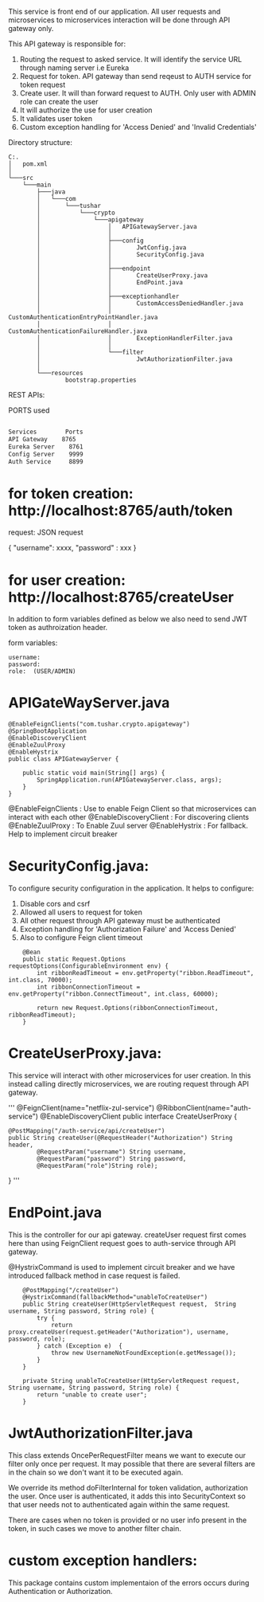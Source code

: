 This service is front end of our application. All user requests and microservices to microservices interaction will be
done through API gateway only.

This API gateway is responsible for:

1) Routing the request to asked service. It will identify the service URL through naming server i.e Eureka
2) Request for token. API gateway than send reqeust to AUTH service for token request
3) Create user. It will than forward request to AUTH. Only user with ADMIN role can create the user
4) It will authorize the use for user creation
5) It validates user token
6) Custom exception handling for 'Access Denied' and 'Invalid Credentials'

Directory structure:

```
C:.
│   pom.xml
│
└───src
    └───main
        ├───java
        │   └───com
        │       └───tushar
        │           └───crypto
        │               └───apigateway
        │                   │   APIGatewayServer.java
        │                   │
        │                   ├───config
        │                   │       JwtConfig.java
        │                   │       SecurityConfig.java
        │                   │
        │                   ├───endpoint
        │                   │       CreateUserProxy.java
        │                   │       EndPoint.java
        │                   │
        │                   ├───exceptionhandler
        │                   │       CustomAccessDeniedHandler.java
        │                   │       CustomAuthenticationEntryPointHandler.java
        │                   │       CustomAuthenticationFailureHandler.java
        │                   │       ExceptionHandlerFilter.java
        │                   │
        │                   └───filter
        │                           JwtAuthorizationFilter.java
        │
        └───resources
                bootstrap.properties
```

REST APIs:

PORTS used

```bash

Services	    Ports
API Gateway	   8765
Eureka Server	 8761
Config Server	 9999
Auth Service	 8899

```


# for token creation:   http://localhost:8765/auth/token

request:  JSON request

{
	"username": xxxx,
	"password" :  xxx
}

# for user creation:  http://localhost:8765/createUser

In addition to form variables defined as below we also need to send JWT token as authroization header.

form variables:
```
username:  
password:
role:  (USER/ADMIN)
```

# APIGateWayServer.java

```
@EnableFeignClients("com.tushar.crypto.apigateway")
@SpringBootApplication
@EnableDiscoveryClient
@EnableZuulProxy
@EnableHystrix
public class APIGatewayServer {

	public static void main(String[] args) {
		SpringApplication.run(APIGatewayServer.class, args);
	}
}
```

@EnableFeignClients  : Use to enable Feign Client so that microservices can interact with each other
@EnableDiscoveryClient : For discovering clients
@EnableZuulProxy   :  To Enable Zuul server
@EnableHystrix  : For fallback. Help to implement circuit breaker


# SecurityConfig.java:

To configure security configuration in the application. It helps to configure:

1) Disable cors and csrf
2) Allowed all users to request for token
3) All other request through API gateway must be authenticated
4) Exception handling for 'Authorization Failure' and 'Access Denied'
5) Also to configure Feign client timeout

```
	@Bean
    public static Request.Options requestOptions(ConfigurableEnvironment env) {
        int ribbonReadTimeout = env.getProperty("ribbon.ReadTimeout", int.class, 70000);
        int ribbonConnectionTimeout = env.getProperty("ribbon.ConnectTimeout", int.class, 60000);

        return new Request.Options(ribbonConnectionTimeout, ribbonReadTimeout);
    }
 ```

# CreateUserProxy.java:

This service will interact with other microservices for user creation. In this instead calling directly microservices,
we are routing request through API gateway.  

'''
@FeignClient(name="netflix-zul-service")
@RibbonClient(name="auth-service")
@EnableDiscoveryClient
public interface CreateUserProxy {

	@PostMapping("/auth-service/api/createUser")
	public String createUser(@RequestHeader("Authorization") String header, 
			@RequestParam("username") String username, 
			@RequestParam("password") String password,
			@RequestParam("role")String role);
}
'''

# EndPoint.java

This is the controller for our api gateway. createUser request first comes here than using FeignClient request goes to auth-service through API gateway. 

@HystrixCommand is used to implement circuit breaker and we have introduced fallback method in case request is failed.

```
	@PostMapping("/createUser")
	@HystrixCommand(fallbackMethod="unableToCreateUser")
	public String createUser(HttpServletRequest request,  String username, String password, String role) {
		try {
			return proxy.createUser(request.getHeader("Authorization"), username, password, role);
		} catch (Exception e)  {
			throw new UsernameNotFoundException(e.getMessage());
		}
	}
	
	private String unableToCreateUser(HttpServletRequest request,  String username, String password, String role) {
		return "unable to create user";
	}
``` 

# JwtAuthorizationFilter.java

This class extends OncePerRequestFilter means we want to execute our filter only once per request. It may possible that there are several filters are in the chain so we don't want it to be executed again.

We override its method doFilterInternal for token validation, authorization the user. Once user is authenticated, it adds this into SecurityContext so that user needs not to authenticated again within the same request.

There are cases when no token is provided or no user info present in the token, in such cases we move to another filter chain.

# custom exception handlers:

This package contains custom implementaion of the errors occurs during Authentication or Authorization.

